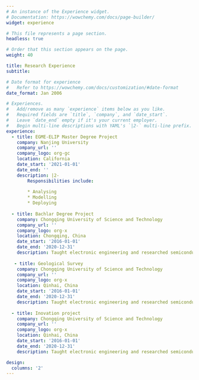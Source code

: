 ```yaml
---
# An instance of the Experience widget.
# Documentation: https://wowchemy.com/docs/page-builder/
widget: experience

# This file represents a page section.
headless: true

# Order that this section appears on the page.
weight: 40

title: Research Experience
subtitle:

# Date format for experience
#   Refer to https://wowchemy.com/docs/customization/#date-format
date_format: Jan 2006

# Experiences.
#   Add/remove as many `experience` items below as you like.
#   Required fields are `title`, `company`, and `date_start`.
#   Leave `date_end` empty if it's your current employer.
#   Begin multi-line descriptions with YAML's `|2-` multi-line prefix.
experience:
  - title: EGME-ELIP Master Degree Project
    company: Nanjing University
    company_url: ''
    company_logo: org-gc
    location: California
    date_start: '2021-01-01'
    date_end: ''
    description: |2-
        Responsibilities include:
        
        * Analysing
        * Modelling
        * Deploying
        
  - title: Bachlar Degree Project
    company: Chongqing University of Science and Technology
    company_url: ''
    company_logo: org-x
    location: Chongqing, China
    date_start: '2016-01-01'
    date_end: '2020-12-31'
    description: Taught electronic engineering and researched semiconductor physics.
   
   - title: Geological Survey
    company: Chongqing University of Science and Technology
    company_url: ''
    company_logo: org-x
    location: Qinhai, China
    date_start: '2016-01-01'
    date_end: '2020-12-31'
    description: Taught electronic engineering and researched semiconductor physics.
    
  - title: Inovation project
    company: Chongqing University of Science and Technology
    company_url: ''
    company_logo: org-x
    location: Qinhai, China
    date_start: '2016-01-01'
    date_end: '2020-12-31'
    description: Taught electronic engineering and researched semiconductor physics.

design:
  columns: '2'
---
```

